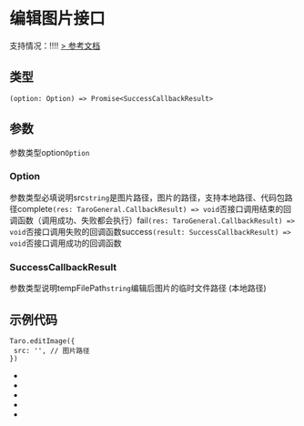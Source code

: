 # 编辑图片接口
支持情况：!!!!
[> 参考文档
](https://developers.weixin.qq.com/miniprogram/dev/api/media/image/wx.editImage.html)
## 类型[​](editImage.html#类型)
```tsx
(option: Option) => Promise<SuccessCallbackResult>
```

## 参数[​](editImage.html#参数)
参数类型option`Option`
### Option[​](editImage.html#option)
参数类型必填说明src`string`是图片路径，图片的路径，支持本地路径、代码包路径complete`(res: TaroGeneral.CallbackResult) => void`否接口调用结束的回调函数（调用成功、失败都会执行）fail`(res: TaroGeneral.CallbackResult) => void`否接口调用失败的回调函数success`(result: SuccessCallbackResult) => void`否接口调用成功的回调函数
### SuccessCallbackResult[​](editImage.html#successcallbackresult)
参数类型说明tempFilePath`string`编辑后图片的临时文件路径 (本地路径)
## 示例代码[​](editImage.html#示例代码)
```tsx
Taro.editImage({
 src: '', // 图片路径
})
```

- 
- 

- 
- 

-

